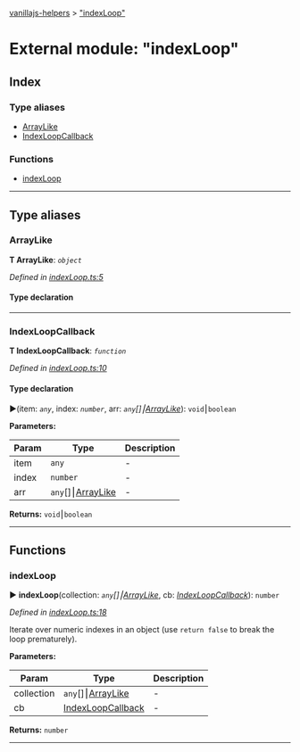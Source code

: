 [vanillajs-helpers](../README.md) > ["indexLoop"](../modules/_indexloop_.md)



# External module: "indexLoop"

## Index

### Type aliases

* [ArrayLike](_indexloop_.md#arraylike)
* [IndexLoopCallback](_indexloop_.md#indexloopcallback)


### Functions

* [indexLoop](_indexloop_.md#indexloop)



---
## Type aliases
<a id="arraylike"></a>

###  ArrayLike

**Τ ArrayLike**:  *`object`* 

*Defined in [indexLoop.ts:5](https://github.com/Tokimon/vanillajs-helpers/blob/255013e/indexLoop.ts#L5)*


#### Type declaration


[key: `number`]: `any`






___

<a id="indexloopcallback"></a>

###  IndexLoopCallback

**Τ IndexLoopCallback**:  *`function`* 

*Defined in [indexLoop.ts:10](https://github.com/Tokimon/vanillajs-helpers/blob/255013e/indexLoop.ts#L10)*


#### Type declaration
►(item: *`any`*, index: *`number`*, arr: *`any`[]⎮[ArrayLike](_indexloop_.md#arraylike)*): `void`⎮`boolean`



**Parameters:**

| Param | Type | Description |
| ------ | ------ | ------ |
| item | `any`   |  - |
| index | `number`   |  - |
| arr | `any`[]⎮[ArrayLike](_indexloop_.md#arraylike)   |  - |





**Returns:** `void`⎮`boolean`






___


## Functions
<a id="indexloop"></a>

###  indexLoop

► **indexLoop**(collection: *`any`[]⎮[ArrayLike](_indexloop_.md#arraylike)*, cb: *[IndexLoopCallback](_indexloop_.md#indexloopcallback)*): `number`



*Defined in [indexLoop.ts:18](https://github.com/Tokimon/vanillajs-helpers/blob/255013e/indexLoop.ts#L18)*



Iterate over numeric indexes in an object (use `return false` to break the loop prematurely).


**Parameters:**

| Param | Type | Description |
| ------ | ------ | ------ |
| collection | `any`[]⎮[ArrayLike](_indexloop_.md#arraylike)   |  - |
| cb | [IndexLoopCallback](_indexloop_.md#indexloopcallback)   |  - |





**Returns:** `number`





___


